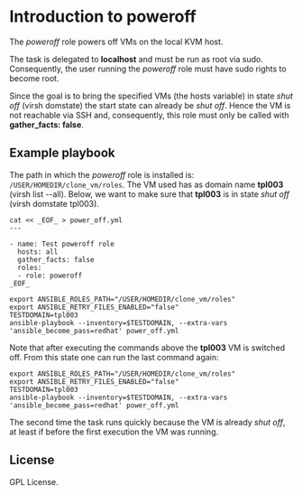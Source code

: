 # Introduction to poweroff

The *poweroff* role powers off VMs on the local KVM host.

The task is delegated to **localhost** and must be run as
root via sudo. Consequently, the user running the *poweroff*
role must have sudo rights to become root.

Since the goal is to bring the specified VMs (the hosts
variable) in state *shut off* (virsh domstate) the start
state can already be *shut off*. Hence the VM is not
reachable via SSH and, consequently, this role must only be
called with **gather_facts: false**.

## Example playbook

The path in which the *poweroff* role is installed is:
`/USER/HOMEDIR/clone_vm/roles`. The VM used has as domain name
**tpl003** (virsh list --all). Below, we want to make sure
that **tpl003** is in state *shut off* (virsh domstate
tpl003).

```
cat << _EOF_ > power_off.yml
---

- name: Test poweroff role
  hosts: all
  gather_facts: false
  roles:
  - role: poweroff
_EOF_

export ANSIBLE_ROLES_PATH="/USER/HOMEDIR/clone_vm/roles"
export ANSIBLE_RETRY_FILES_ENABLED="false"
TESTDOMAIN=tpl003
ansible-playbook --inventory=$TESTDOMAIN, --extra-vars 'ansible_become_pass=redhat' power_off.yml
```

Note that after executing the commands above the **tpl003**
VM is switched off. From this state one can run the last
command again:

```
export ANSIBLE_ROLES_PATH="/USER/HOMEDIR/clone_vm/roles"
export ANSIBLE_RETRY_FILES_ENABLED="false"
TESTDOMAIN=tpl003
ansible-playbook --inventory=$TESTDOMAIN, --extra-vars 'ansible_become_pass=redhat' power_off.yml
```

The second time the task runs quickly because the VM is
already *shut off*, at least if before the first execution
the VM was running.

## License
GPL License.
